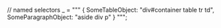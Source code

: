 // named selectors
_ = """
{
    SomeTableObject: "div#container table tr td",
    SomeParagraphObject: "aside div p"
}
""";